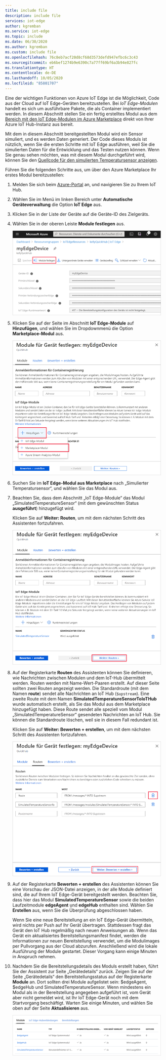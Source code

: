```yaml
---
title: include file
description: include file
services: iot-edge
author: kgremban
ms.service: iot-edge
ms.topic: include
ms.date: 06/30/2020
ms.author: kgremban
ms.custom: include file
ms.openlocfilehash: 76c8eb7acf20d8cf68d3573defd947efbc6c3c43
ms.sourcegitcommit: eb6bef1274b9e6390c7a77ff69bf6a3b94e827fc
ms.translationtype: HT
ms.contentlocale: de-DE
ms.lasthandoff: 10/05/2020
ms.locfileid: "85801707"
---
```

Eine der wichtigen Funktionen von Azure IoT Edge ist die Möglichkeit, Code aus der Cloud auf IoT Edge-Geräten bereitzustellen. Bei *IoT Edge-Modulen* handelt es sich um ausführbare Pakete, die als Container implementiert werden. In diesem Abschnitt stellen Sie ein fertig erstelltes Modul aus dem [Bereich mit den IoT Edge-Modulen im Azure Marketplace](https://azuremarketplace.microsoft.com/marketplace/apps/category/internet-of-things?page=1&subcategories=iot-edge-modules) direkt von Ihrer Azure IoT Hub-Instanz aus bereit.

Mit dem in diesem Abschnitt bereitgestellten Modul wird ein Sensor simuliert, und es werden Daten generiert. Der Code dieses Moduls ist nützlich, wenn Sie die ersten Schritte mit IoT Edge ausführen, weil Sie die simulierten Daten für die Entwicklung und das Testen nutzen können. Wenn Sie genau sehen möchten, was mit diesem Modul durchgeführt wird, können Sie den [Quellcode für den simulierten Temperatursensor anzeigen](https://github.com/Azure/iotedge/blob/027a509549a248647ed41ca7fe1dc508771c8123/edge-modules/SimulatedTemperatureSensor/src/Program.cs).

Führen Sie die folgenden Schritte aus, um über den Azure Marketplace Ihr erstes Modul bereitzustellen:

1. Melden Sie sich beim [Azure-Portal](https://portal.azure.com) an, und navigieren Sie zu Ihrem IoT Hub.

1. Wählen Sie im Menü im linken Bereich unter **Automatische Geräteverwaltung** die Option **IoT Edge** aus.

1. Klicken Sie in der Liste der Geräte auf die Geräte-ID des Zielgeräts.

1. Wählen Sie in der oberen Leiste **Module festlegen** aus.

   ![Auswählen von „Module festlegen“ auf der Seite „Gerätedetails“](./media/iot-edge-deploy-module/select-set-modules.png)

1. Klicken Sie auf der Seite im Abschnitt **IoT Edge-Module** auf **Hinzufügen**, und wählen Sie im Dropdownmenü die Option **Marketplace-Modul** aus.

   ![Marketplace-Modul hinzufügen](./media/iot-edge-deploy-module/add-marketplace-module.png)

1. Suchen Sie im **IoT Edge-Modul aus Marketplace** nach „Simulierter Temperatursensor“, und wählen Sie das Modul aus.

1. Beachten Sie, dass dem Abschnitt „IoT Edge-Module“ das Modul „SimulatedTemperatureSensor“ (mit dem gewünschten Status **ausgeführt**) hinzugefügt wird.

   Klicken Sie auf **Weiter: Routen**, um mit dem nächsten Schritt des Assistenten fortzufahren.

   ![Mit dem nächsten Schritt fortfahren, sobald das Modul „SimulatedTemperatureSensor“ aufgelistet wird](./media/iot-edge-deploy-module/view-temperature-sensor-next-routes.png)

1. Auf der Registerkarte **Routen** des Assistenten können Sie definieren, wie Nachrichten zwischen Modulen und dem IoT-Hub übermittelt werden. Routen werden mit Name-Wert-Paaren erstellt. Auf dieser Seite sollten zwei Routen angezeigt werden. Die Standardroute (mit dem Namen **route**) sendet alle Nachrichten an IoT Hub (`$upstream`). Eine zweite Route mit dem Namen **SimulatedTemperatureSensorToIoTHub** wurde automatisch erstellt, als Sie das Modul aus dem Marketplace hinzugefügt haben. Diese Route sendet alle speziell vom Modul „SimulatedTemperatureSensor“ gesendeten Nachrichten an IoT Hub. Sie können die Standardroute löschen, weil sie in diesem Fall redundant ist.

   Klicken Sie auf **Weiter: Bewerten + erstellen**, um mit dem nächsten Schritt des Assistenten fortzufahren.

   ![Die Standardroute löschen und dann mit dem nächsten Schritt fortfahren](./media/iot-edge-deploy-module/delete-route-next-review-create.png)

1. Auf der Registerkarte **Bewerten + erstellen** des Assistenten können Sie eine Vorschau der JSON-Datei anzeigen, in der alle Module definiert sind, die auf Ihrem IoT Edge-Gerät bereitgestellt werden. Beachten Sie, dass hier das Modul **SimulatedTemperatureSensor** sowie die beiden Laufzeitmodule **edgeAgent** und **edgeHub** enthalten sind. Wählen Sie **Erstellen** aus, wenn Sie die Überprüfung abgeschlossen haben.

   Wenn Sie eine neue Bereitstellung an ein IoT Edge-Gerät übermitteln, wird nichts per Push auf Ihr Gerät übertragen. Stattdessen fragt das Gerät den IoT Hub regelmäßig nach neuen Anweisungen ab. Wenn das Gerät ein aktualisiertes Bereitstellungsmanifest findet, werden die Informationen zur neuen Bereitstellung verwendet, um die Modulimages per Pullvorgang aus der Cloud abzurufen. Anschließend wird die lokale Ausführung der Module gestartet. Dieser Vorgang kann einige Minuten in Anspruch nehmen.

1. Nachdem Sie die Bereitstellungsdetails des Moduls erstellt haben, führt Sie der Assistent zur Seite „Gerätedetails“ zurück. Zeigen Sie auf der Seite „Gerätedetails“ den Bereitstellungsstatus auf der Registerkarte **Module** an. Dort sollten drei Module aufgelistet sein: $edgeAgent, $edgeHub und SimulatedTemperatureSensor. Wenn mindestens ein Modul als in der Bereitstellung angegeben aufgeführt ist, vom Gerät aber nicht gemeldet wird, ist Ihr IoT Edge-Gerät noch mit dem Startvorgang beschäftigt. Warten Sie einige Minuten, und wählen Sie oben auf der Seite **Aktualisieren** aus.

   ![Anzeigen von „SimulatedTemperatureSensor“ in der Liste mit den bereitgestellten Modulen](./media/iot-edge-deploy-module/view-deployed-modules.png)
